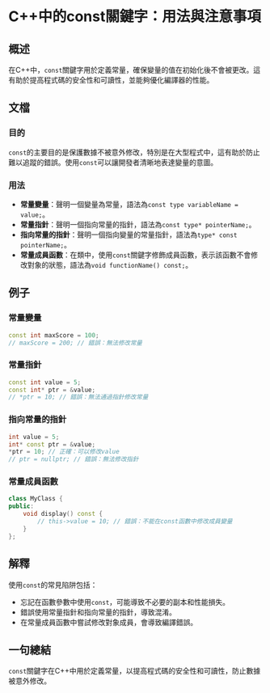 <!--
Meta Description: # C++中的const關鍵字：用法與注意事項 ## 概述 在C++中，`const`關鍵字用於定義常量，確保變量的值在初始化後不會被更改。這有助於提高程式碼的安全性和可讀性，並能夠優化編譯器的性能。 ## 文檔 ### 目的 `const`的主要目的是保護數據不被意外修改，特別是在大型程式中，這有...
Meta Keywords: const, value, int, ptr, 語法為
-->

# C++中的const關鍵字：用法與注意事項

## 概述
在C++中，`const`關鍵字用於定義常量，確保變量的值在初始化後不會被更改。這有助於提高程式碼的安全性和可讀性，並能夠優化編譯器的性能。

## 文檔
### 目的
`const`的主要目的是保護數據不被意外修改，特別是在大型程式中，這有助於防止難以追蹤的錯誤。使用`const`可以讓開發者清晰地表達變量的意圖。

### 用法
- **常量變量**：聲明一個變量為常量，語法為`const type variableName = value;`。
- **常量指針**：聲明一個指向常量的指針，語法為`const type* pointerName;`。
- **指向常量的指針**：聲明一個指向變量的常量指針，語法為`type* const pointerName;`。
- **常量成員函數**：在類中，使用`const`關鍵字修飾成員函數，表示該函數不會修改對象的狀態，語法為`void functionName() const;`。

## 例子
### 常量變量
```cpp
const int maxScore = 100;
// maxScore = 200; // 錯誤：無法修改常量
```

### 常量指針
```cpp
const int value = 5;
const int* ptr = &value;
// *ptr = 10; // 錯誤：無法通過指針修改常量
```

### 指向常量的指針
```cpp
int value = 5;
int* const ptr = &value;
*ptr = 10; // 正確：可以修改value
// ptr = nullptr; // 錯誤：無法修改指針
```

### 常量成員函數
```cpp
class MyClass {
public:
    void display() const {
        // this->value = 10; // 錯誤：不能在const函數中修改成員變量
    }
};
```

## 解釋
使用`const`的常見陷阱包括：
- 忘記在函數參數中使用`const`，可能導致不必要的副本和性能損失。
- 錯誤使用常量指針和指向常量的指針，導致混淆。
- 在常量成員函數中嘗試修改對象成員，會導致編譯錯誤。

## 一句總結
`const`關鍵字在C++中用於定義常量，以提高程式碼的安全性和可讀性，防止數據被意外修改。